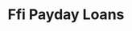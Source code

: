 ---
title: Ffi Payday Loans
slug: ffi-payday-loans
updated-on: '2024-05-30T13:44:31.749Z'
created-on: '2024-05-30T13:41:46.671Z'
published-on: '2024-05-30T13:54:32.469Z'
f_city-state-2:
- cms/city/hemet-ca.md
- cms/city/riverside-ca.md
- cms/city/temecula-ca.md
- cms/city/lake-elsinore-ca.md
f_locations:
- cms/payday-loan/ffi-payday-loans-17984.md
- cms/payday-loan/ffi-payday-loans-17985.md
- cms/payday-loan/ffi-payday-loans-17986.md
- cms/payday-loan/ffi-payday-loans-17987.md
f_states:
- cms/state/california.md
layout: '[company].html'
tags: company
---